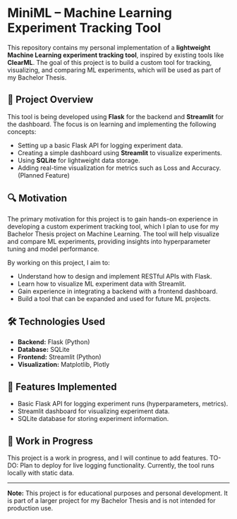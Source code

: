 # MiniML – Machine Learning Experiment Tracking Tool

This repository contains my personal implementation of a **lightweight Machine Learning experiment tracking tool**, inspired by existing tools like **ClearML**. The goal of this project is to build a custom tool for tracking, visualizing, and comparing ML experiments, which will be used as part of my Bachelor Thesis.

## 📄 **Project Overview**

This tool is being developed using **Flask** for the backend and **Streamlit** for the dashboard. The focus is on learning and implementing the following concepts:
- Setting up a basic Flask API for logging experiment data.
- Creating a simple dashboard using **Streamlit** to visualize experiments.
- Using **SQLite** for lightweight data storage.
- Adding real-time visualization for metrics such as Loss and Accuracy. (Planned Feature)

## 🔍 **Motivation**
The primary motivation for this project is to gain hands-on experience in developing a custom experiment tracking tool, which I plan to use for my Bachelor Thesis project on Machine Learning. The tool will help visualize and compare ML experiments, providing insights into hyperparameter tuning and model performance.

By working on this project, I aim to:

- Understand how to design and implement RESTful APIs with Flask.
- Learn how to visualize ML experiment data with Streamlit.
- Gain experience in integrating a backend with a frontend dashboard.
- Build a tool that can be expanded and used for future ML projects.

## 🛠 **Technologies Used**

- **Backend:** Flask (Python)  
- **Database:** SQLite  
- **Frontend:** Streamlit (Python)  
- **Visualization:** Matplotlib, Plotly

## 🌟 **Features Implemented**

- Basic Flask API for logging experiment runs (hyperparameters, metrics).
- Streamlit dashboard for visualizing experiment data.
- SQLite database for storing experiment information.

## 🔧 **Work in Progress**

This project is a work in progress, and I will continue to add features.
TO-DO: Plan to deploy for live logging functionality. Currently, the tool runs locally with static data.

---

**Note:** This project is for educational purposes and personal development. It is part of a larger project for my Bachelor Thesis and is not intended for production use.
